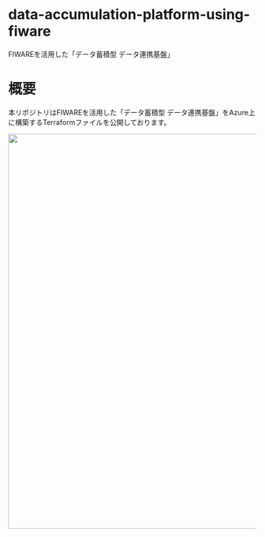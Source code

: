 # data-accumulation-platform-using-fiware
FIWAREを活用した「データ蓄積型 データ連携基盤」



# 概要

本リポジトリはFIWAREを活用した「データ蓄積型 データ連携基盤」をAzure上に構築するTerraformファイルを公開しております。

<img width="800" src="https://user-images.githubusercontent.com/6661165/125758743-9d186c08-18a4-45e2-b11a-5519c29347a4.png">
